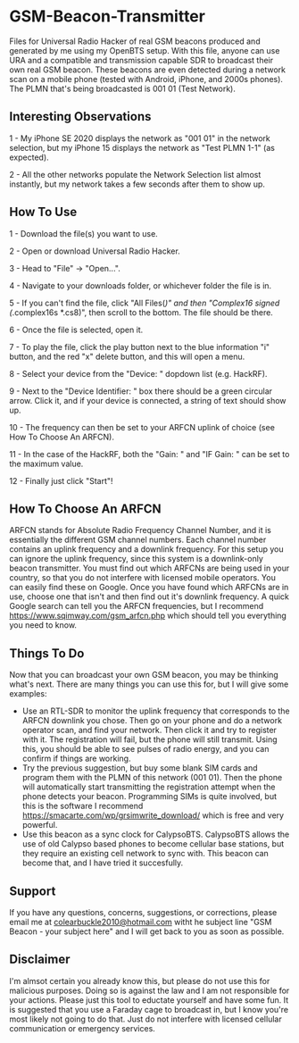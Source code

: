 # GSM-Beacon-Transmitter
Files for Universal Radio Hacker of real GSM beacons produced and generated by me using my OpenBTS setup. With this file, anyone can use URA and a compatible and transmission capable SDR to broadcast their own real GSM beacon. These beacons are even detected during a network scan on a mobile phone (tested with Android, iPhone, and 2000s phones). The PLMN that's being broadcasted is 001 01 (Test Network).

## Interesting Observations

1 - My iPhone SE 2020 displays the network as "001 01" in the network selection, but my iPhone 15 displays the network as "Test PLMN 1-1" (as expected).

2 - All the other networks populate the Network Selection list almost instantly, but my network takes a few seconds after them to show up. 

## How To Use

1 - Download the file(s) you want to use. 

2 - Open or download Universal Radio Hacker. 

3 - Head to "File" -> "Open...". 

4 - Navigate to your downloads folder, or whichever folder the file is in. 

5 - If you can't find the file, click "All Files(*)" and then "Complex16 signed (*.complex16s *.cs8)", then scroll to the bottom. The file should be there. 

6 - Once the file is selected, open it. 

7 - To play the file, click the play button next to the blue information "i" button, and the red "x" delete button, and this will open a menu. 

8 - Select your device from the "Device: " dopdown list (e.g. HackRF). 

9 - Next to the "Device Identifier: " box there should be a green circular arrow. Click it, and if your device is connected, a string of text should show up. 

10 - The frequency can then be set to your ARFCN uplink of choice (see How To Choose An ARFCN). 

11 - In the case of the HackRF, both the "Gain: " and "IF Gain: " can be set to the maximum value. 

12 - Finally just click "Start"!

## How To Choose An ARFCN

ARFCN stands for Absolute Radio Frequency Channel Number, and it is essentially the different GSM channel numbers. Each channel number contains an uplink frequency and a downlink frequency. For this setup you can ignore the uplink frequency, since this system is a downlink-only beacon transmitter. You must find out which ARFCNs are being used in your country, so that you do not interfere with licensed mobile operators. You can easily find these on Google. Once you have found which ARFCNs are in use, choose one that isn't and then find out it's downlink frequency. A quick Google search can tell you the ARFCN frequencies, but I recommend https://www.sqimway.com/gsm_arfcn.php which should tell you everything you need to know. 

## Things To Do

Now that you can broadcast your own GSM beacon, you may be thinking what's next. There are many things you can use this for, but I will give some examples:

 - Use an RTL-SDR to monitor the uplink frequency that corresponds to the ARFCN downlink you chose. Then go on your phone and do a network operator scan, and find your network. Then click it and try to register with it. The registration will fail, but the phone will still transmit. Using this, you should be able to see pulses of radio energy, and you can confirm if things are working.
 - Try the previous suggestion, but buy some blank SIM cards and program them with the PLMN of this network (001 01). Then the phone will automatically start transmitting the registration attempt when the phone detects your beacon. Programming SIMs is quite involved, but this is the software I recommend https://smacarte.com/wp/grsimwrite_download/ which is free and very powerful.
 - Use this beacon as a sync clock for CalypsoBTS. CalypsoBTS allows the use of old Calypso based phones to become cellular base stations, but they require an existing cell network to sync with. This beacon can become that, and I have tried it succesfully.

## Support

If you have any questions, concerns, suggestions, or corrections, please email me at colearbuckle2010@hotmail.com witht he subject line "GSM Beacon - your subject here" and I will get back to you as soon as possible.

## Disclaimer
I'm almsot certain you already know this, but please do not use this for malicious purposes. Doing so is against the law and I am not responsible for your actions. Please just this tool to eductate yourself and have some fun. It is suggested that you use a Faraday cage to broadcast in, but I know you're most likely not going to do that. Just do not interfere with licensed cellular communication or emergency services. 
